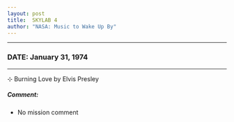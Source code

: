 ```yaml
---
layout: post
title:  SKYLAB 4
author: "NASA: Music to Wake Up By"
---
```


----
### DATE: January 31, 1974
----
⊹ Burning Love by Elvis Presley

##### Comment:
* No mission comment
